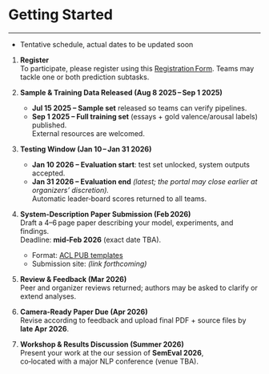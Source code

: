 # Getting Started
---
* Tentative schedule, actual dates to be updated soon
1. **Register**  
   To participate, please register using this  [Registration Form](https://www.codabench.org/competitions/9963/#/participate-tab). 
   Teams may tackle one or both prediction subtasks.

2. **Sample & Training Data Released (Aug 8 2025 – Sep 1 2025)**  
   * **Jul 15 2025 – Sample set** released so teams can verify pipelines.  
   * **Sep 1 2025 – Full training set** (essays + gold valence/arousal labels) published.  
     External resources are welcomed.

3. **Testing Window (Jan 10 – Jan 31 2026)**  
   * **Jan 10 2026 – Evaluation start**: test set unlocked, system outputs accepted.  
   * **Jan 31 2026 – Evaluation end** *(latest; the portal may close earlier at organizers’ discretion).*  
   Automatic leader‑board scores returned to all teams.

4. **System‑Description Paper Submission (Feb 2026)**  
   Draft a 4–6 page paper describing your model, experiments, and findings.  
   Deadline: **mid‑Feb 2026** (exact date TBA).  
   - Format: [ACL PUB templates](https://acl-org.github.io/ACLPUB/formatting.html)  
   - Submission site: *(link forthcoming)*

5. **Review & Feedback (Mar 2026)**  
   Peer and organizer reviews returned; authors may be asked to clarify or extend analyses.

6. **Camera‑Ready Paper Due (Apr 2026)**  
   Revise according to feedback and upload final PDF + source files by **late Apr 2026**.

7. **Workshop & Results Discussion (Summer 2026)**  
   Present your work at the our session of **SemEval 2026**,  
   co‑located with a major NLP conference (venue TBA).